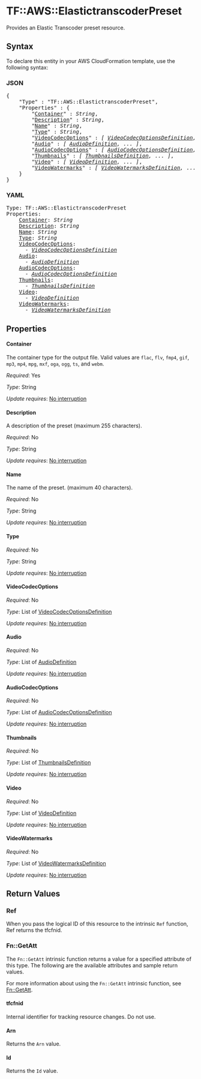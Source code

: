 # TF::AWS::ElastictranscoderPreset

Provides an Elastic Transcoder preset resource.

## Syntax

To declare this entity in your AWS CloudFormation template, use the following syntax:

### JSON

<pre>
{
    "Type" : "TF::AWS::ElastictranscoderPreset",
    "Properties" : {
        "<a href="#container" title="Container">Container</a>" : <i>String</i>,
        "<a href="#description" title="Description">Description</a>" : <i>String</i>,
        "<a href="#name" title="Name">Name</a>" : <i>String</i>,
        "<a href="#type" title="Type">Type</a>" : <i>String</i>,
        "<a href="#videocodecoptions" title="VideoCodecOptions">VideoCodecOptions</a>" : <i>[ <a href="videocodecoptionsdefinition.md">VideoCodecOptionsDefinition</a>, ... ]</i>,
        "<a href="#audio" title="Audio">Audio</a>" : <i>[ <a href="audiodefinition.md">AudioDefinition</a>, ... ]</i>,
        "<a href="#audiocodecoptions" title="AudioCodecOptions">AudioCodecOptions</a>" : <i>[ <a href="audiocodecoptionsdefinition.md">AudioCodecOptionsDefinition</a>, ... ]</i>,
        "<a href="#thumbnails" title="Thumbnails">Thumbnails</a>" : <i>[ <a href="thumbnailsdefinition.md">ThumbnailsDefinition</a>, ... ]</i>,
        "<a href="#video" title="Video">Video</a>" : <i>[ <a href="videodefinition.md">VideoDefinition</a>, ... ]</i>,
        "<a href="#videowatermarks" title="VideoWatermarks">VideoWatermarks</a>" : <i>[ <a href="videowatermarksdefinition.md">VideoWatermarksDefinition</a>, ... ]</i>
    }
}
</pre>

### YAML

<pre>
Type: TF::AWS::ElastictranscoderPreset
Properties:
    <a href="#container" title="Container">Container</a>: <i>String</i>
    <a href="#description" title="Description">Description</a>: <i>String</i>
    <a href="#name" title="Name">Name</a>: <i>String</i>
    <a href="#type" title="Type">Type</a>: <i>String</i>
    <a href="#videocodecoptions" title="VideoCodecOptions">VideoCodecOptions</a>: <i>
      - <a href="videocodecoptionsdefinition.md">VideoCodecOptionsDefinition</a></i>
    <a href="#audio" title="Audio">Audio</a>: <i>
      - <a href="audiodefinition.md">AudioDefinition</a></i>
    <a href="#audiocodecoptions" title="AudioCodecOptions">AudioCodecOptions</a>: <i>
      - <a href="audiocodecoptionsdefinition.md">AudioCodecOptionsDefinition</a></i>
    <a href="#thumbnails" title="Thumbnails">Thumbnails</a>: <i>
      - <a href="thumbnailsdefinition.md">ThumbnailsDefinition</a></i>
    <a href="#video" title="Video">Video</a>: <i>
      - <a href="videodefinition.md">VideoDefinition</a></i>
    <a href="#videowatermarks" title="VideoWatermarks">VideoWatermarks</a>: <i>
      - <a href="videowatermarksdefinition.md">VideoWatermarksDefinition</a></i>
</pre>

## Properties

#### Container

The container type for the output file. Valid values are `flac`, `flv`, `fmp4`, `gif`, `mp3`, `mp4`, `mpg`, `mxf`, `oga`, `ogg`, `ts`, and `webm`.

_Required_: Yes

_Type_: String

_Update requires_: [No interruption](https://docs.aws.amazon.com/AWSCloudFormation/latest/UserGuide/using-cfn-updating-stacks-update-behaviors.html#update-no-interrupt)

#### Description

A description of the preset (maximum 255 characters).

_Required_: No

_Type_: String

_Update requires_: [No interruption](https://docs.aws.amazon.com/AWSCloudFormation/latest/UserGuide/using-cfn-updating-stacks-update-behaviors.html#update-no-interrupt)

#### Name

The name of the preset. (maximum 40 characters).

_Required_: No

_Type_: String

_Update requires_: [No interruption](https://docs.aws.amazon.com/AWSCloudFormation/latest/UserGuide/using-cfn-updating-stacks-update-behaviors.html#update-no-interrupt)

#### Type

_Required_: No

_Type_: String

_Update requires_: [No interruption](https://docs.aws.amazon.com/AWSCloudFormation/latest/UserGuide/using-cfn-updating-stacks-update-behaviors.html#update-no-interrupt)

#### VideoCodecOptions

_Required_: No

_Type_: List of <a href="videocodecoptionsdefinition.md">VideoCodecOptionsDefinition</a>

_Update requires_: [No interruption](https://docs.aws.amazon.com/AWSCloudFormation/latest/UserGuide/using-cfn-updating-stacks-update-behaviors.html#update-no-interrupt)

#### Audio

_Required_: No

_Type_: List of <a href="audiodefinition.md">AudioDefinition</a>

_Update requires_: [No interruption](https://docs.aws.amazon.com/AWSCloudFormation/latest/UserGuide/using-cfn-updating-stacks-update-behaviors.html#update-no-interrupt)

#### AudioCodecOptions

_Required_: No

_Type_: List of <a href="audiocodecoptionsdefinition.md">AudioCodecOptionsDefinition</a>

_Update requires_: [No interruption](https://docs.aws.amazon.com/AWSCloudFormation/latest/UserGuide/using-cfn-updating-stacks-update-behaviors.html#update-no-interrupt)

#### Thumbnails

_Required_: No

_Type_: List of <a href="thumbnailsdefinition.md">ThumbnailsDefinition</a>

_Update requires_: [No interruption](https://docs.aws.amazon.com/AWSCloudFormation/latest/UserGuide/using-cfn-updating-stacks-update-behaviors.html#update-no-interrupt)

#### Video

_Required_: No

_Type_: List of <a href="videodefinition.md">VideoDefinition</a>

_Update requires_: [No interruption](https://docs.aws.amazon.com/AWSCloudFormation/latest/UserGuide/using-cfn-updating-stacks-update-behaviors.html#update-no-interrupt)

#### VideoWatermarks

_Required_: No

_Type_: List of <a href="videowatermarksdefinition.md">VideoWatermarksDefinition</a>

_Update requires_: [No interruption](https://docs.aws.amazon.com/AWSCloudFormation/latest/UserGuide/using-cfn-updating-stacks-update-behaviors.html#update-no-interrupt)

## Return Values

### Ref

When you pass the logical ID of this resource to the intrinsic `Ref` function, Ref returns the tfcfnid.

### Fn::GetAtt

The `Fn::GetAtt` intrinsic function returns a value for a specified attribute of this type. The following are the available attributes and sample return values.

For more information about using the `Fn::GetAtt` intrinsic function, see [Fn::GetAtt](https://docs.aws.amazon.com/AWSCloudFormation/latest/UserGuide/intrinsic-function-reference-getatt.html).

#### tfcfnid

Internal identifier for tracking resource changes. Do not use.

#### Arn

Returns the <code>Arn</code> value.

#### Id

Returns the <code>Id</code> value.

